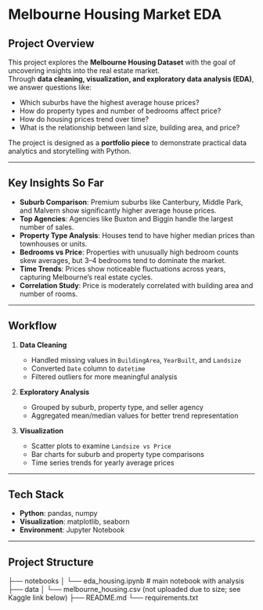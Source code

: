 # Melbourne Housing Market EDA  

##  Project Overview  
This project explores the **Melbourne Housing Dataset** with the goal of uncovering insights into the real estate market.  
Through **data cleaning, visualization, and exploratory data analysis (EDA)**, we answer questions like:  
- Which suburbs have the highest average house prices?  
- How do property types and number of bedrooms affect price?  
- How do housing prices trend over time?  
- What is the relationship between land size, building area, and price?  

The project is designed as a **portfolio piece** to demonstrate practical data analytics and storytelling with Python.  

---

##  Key Insights So Far  
- **Suburb Comparison**: Premium suburbs like Canterbury, Middle Park, and Malvern show significantly higher average house prices.  
- **Top Agencies**: Agencies like Buxton and Biggin handle the largest number of sales.  
- **Property Type Analysis**: Houses tend to have higher median prices than townhouses or units.  
- **Bedrooms vs Price**: Properties with unusually high bedroom counts skew averages, but 3–4 bedrooms tend to dominate the market.  
- **Time Trends**: Prices show noticeable fluctuations across years, capturing Melbourne’s real estate cycles.  
- **Correlation Study**: Price is moderately correlated with building area and number of rooms.  

---

##  Workflow  
1. **Data Cleaning**
   - Handled missing values in `BuildingArea`, `YearBuilt`, and `Landsize`  
   - Converted `Date` column to `datetime`  
   - Filtered outliers for more meaningful analysis  

2. **Exploratory Analysis**
   - Grouped by suburb, property type, and seller agency  
   - Aggregated mean/median values for better trend representation  

3. **Visualization**
   - Scatter plots to examine `Landsize vs Price`  
   - Bar charts for suburb and property type comparisons  
   - Time series trends for yearly average prices  

---

##  Tech Stack  
- **Python**: pandas, numpy  
- **Visualization**: matplotlib, seaborn  
- **Environment**: Jupyter Notebook  

---

##  Project Structure  

├── notebooks
│ └── eda_housing.ipynb # main notebook with analysis
├── data
│ └── melbourne_housing.csv (not uploaded due to size; see Kaggle link below)
├── README.md
└── requirements.txt